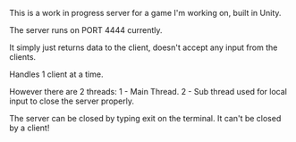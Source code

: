 This is a work in progress server for a game I'm working on, built in Unity.

The server runs on PORT 4444 currently.

It simply just returns data to the client, doesn't accept any input from the clients.

Handles 1 client at a time.

However there are 2 threads:
    1 - Main Thread.
    2 - Sub thread used for local input to close the server properly.

The server can be closed by typing exit on the terminal. It can't be closed by a client!